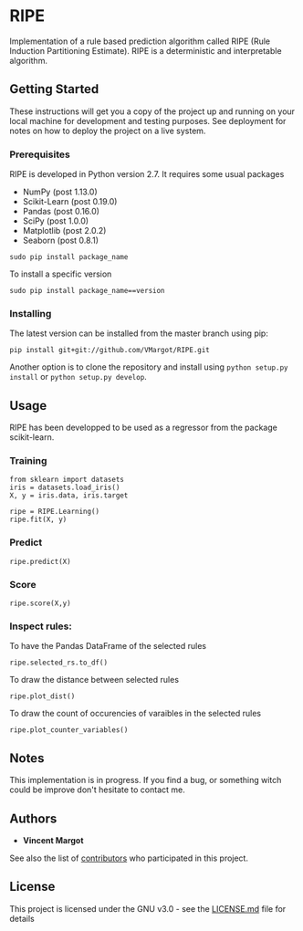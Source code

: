 # RIPE
Implementation of a rule based prediction algorithm called RIPE (Rule Induction Partitioning Estimate). RIPE is a deterministic and interpretable algorithm.

## Getting Started

These instructions will get you a copy of the project up and running on your local machine for development and testing purposes. See deployment for notes on how to deploy the project on a live system.

### Prerequisites
RIPE is developed in Python version 2.7. It requires some usual packages
- NumPy (post 1.13.0)
- Scikit-Learn (post 0.19.0)
- Pandas (post 0.16.0)
- SciPy (post 1.0.0) 
- Matplotlib (post 2.0.2) 
- Seaborn (post 0.8.1)

```
sudo pip install package_name
```
To install a specific version
```
sudo pip install package_name==version
```

### Installing

The latest version can be installed from the master branch using pip:
```
pip install git+git://github.com/VMargot/RIPE.git
```
Another option is to clone the repository and install using ```python setup.py install``` or ```python setup.py develop```.

## Usage
RIPE has been developped to be used as a regressor from the package scikit-learn.

### Training
```
from sklearn import datasets
iris = datasets.load_iris()
X, y = iris.data, iris.target

ripe = RIPE.Learning()
ripe.fit(X, y)
```

### Predict
```
ripe.predict(X)
```

### Score
```
ripe.score(X,y)
```

### Inspect rules:
To have the Pandas DataFrame of the selected rules
```
ripe.selected_rs.to_df()
```
To draw the distance between selected rules
```
ripe.plot_dist()
```
To draw the count of occurencies of varaibles in the selected rules
```
ripe.plot_counter_variables()
```

## Notes
This implementation is in progress. If you find a bug, or something witch could be improve don't hesitate to contact me.

## Authors
* **Vincent Margot**

See also the list of [contributors](https://github.com/VMargot/RIPE/contributors) who participated in this project.

## License

This project is licensed under the GNU v3.0 - see the [LICENSE.md](LICENSE.md) file for details
